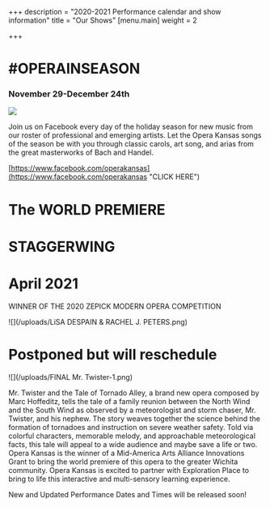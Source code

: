 +++
description = "2020-2021 Performance calendar and show information"
title = "Our Shows"
[menu.main]
weight = 2

+++
# #OPERAINSEASON

### November 29-December 24th

![](/uploads/ois-teaser-2.png)

Join us on Facebook every day of the holiday season for new music from our roster of professional and emerging artists. Let the Opera Kansas songs of the season be with you through classic carols, art song, and arias from the great masterworks of Bach and Handel.

[https://www.facebook.com/operakansas](https://www.facebook.com/operakansas "CLICK HERE")

# The WORLD PREMIERE

# STAGGERWING

# April 2021

WINNER OF THE 2020 ZEPICK MODERN OPERA COMPETITION

![](/uploads/LiSA DESPAIN & RACHEL J. PETERS.png)

# Postponed but will reschedule

![](/uploads/FINAL Mr. Twister-1.png)

Mr. Twister and the Tale of Tornado Alley, a brand new opera composed by Marc Hoffeditz, tells the tale of a family reunion between the North Wind and the South Wind as observed by a meteorologist and storm chaser, Mr. Twister, and his nephew. The story weaves together the science behind the formation of tornadoes and instruction on severe weather safety. Told via colorful characters, memorable melody, and approachable meteorological facts, this tale will appeal to a wide audience and maybe save a life or two. Opera Kansas is the winner of a Mid-America Arts Alliance Innovations Grant to bring the world premiere of this opera to the greater Wichita community. Opera Kansas is excited to partner with Exploration Place to bring to life this interactive and multi-sensory learning experience.

New and Updated Performance Dates and Times will be released soon!
